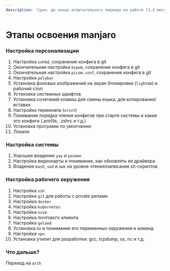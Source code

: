 ```yaml
---
description: 'Срок: до конца испытательного периода на работе (2.5 месяца)'
---
```


# Этапы освоения manjaro

### Настройка персонализации

1. Настройка `sxhkd`, сохранение конфига в git
2. Окончательная настройка `bspwm`, сохранение конфига в git
3. Окончательная настройка `picom.conf`, сохранение конфига в git
4. Настройка `polybar`
5. Установка фоновых изображений на экран блокировки \(`lightdm`\) и рабочий стол
6. Установка системных шрифтов
7. Установка сочетаний клавиш для смены языка, для копирования/вставки
8. Настройка терминала \(`urxvt`\)
9. Понимание порядка чтения конфигов при старте системы и какие это конфиги \(.profile, .zshrc и т.д.\)
10. Установка программ по умолчанию
11. Локали

### Настройка системы

1. Хорошее владение `yay` и `pacman` 
2. Настройка видеокарты и понимание, как обновлять ее драйвера
3. Владение `bash`, `sed` и `awk` на уровне чтения/написания sh-скриптов

### Настройка рабочего окружения

1. Настройка `ssh`
2. Настройка `git` для работы с private репами
3. Настройка `docker`
4. Настройка `kubernetes`
5. Настройка `nvim`
6. Настройка почтового клиента
7. Настройка `goland`
8. Установка `Go` и понимание его переменных окружения и команд
9. Настройка `vpn`
10. Установка утилит для разработки: gcc, tcpdump, ss, nc и т.д.

### Что дальше?

Переход на `arch`

